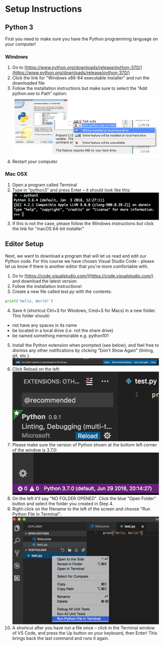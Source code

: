 # Setup Instructions

## Python 3
First you need to make sure you have the Python programming language on your computer!

### Windows
1. Go to [https://www.python.org/downloads/release/python-370/](https://www.python.org/downloads/release/python-370/)
2. Click the link for "Windows x86-64 executable installer" and run the downloaded file
3. Follow the installation instructions but make sure to select the “Add python.exe to Path” option:  
![Python Windows](./static/img/python_windows.png)  
4. Restart your computer

### Mac OSX
1. Open a program called Terminal
2. Type in “python3” and press Enter – it should look like this:  
![Python Mac](./static/img/python_mac.png)  
3. If this is not the case, please follow the Windows instructions but click the link for "macOS 64-bit installer"

## Editor Setup
Next, we want to download a program that will let us read and edit our Python code. For this course we have chosen Visual Studio Code - please let us know if there is another editor that you're more comfortable with.

1. Go to [https://code.visualstudio.com/](https://code.visualstudio.com/) and download the latest version
2. Follow the installation instructions!
3. Create a new file called test.py with the contents:
```python
print('Hello, World!')
```
4. Save it (shortcut Ctrl+S for Windows, Cmd+S for Macs) in a new folder. This folder should:
  * not have any spaces in its name
  * be located in a local drive (i.e. not the share drive)
  * be named something memorable e.g. python101
5. Install the Python extension when prompted (see below), and feel free to dismiss any other notifications by clicking "Don't Show Again" (linting, git, etc.).  
![VS Code python extension](./static/img/vscode_1.png)  
6. Click Reload on the left:  
![VS Code reload](./static/img/vscode_2.png)  
7. Please make sure the version of Python shown at the bottom left corner of the window is 3.7.0:  
![VS Code version](./static/img/vscode_3.png)  
8. On the left it'll say "NO FOLDER OPENED". Click the blue "Open Folder" button and select the folder you created in Step 4.
9. Right-click on the filename to the left of the screen and choose "Run Python File in Terminal":  
![VS Code run](./static/img/vscode_4.png)  
10. A shortcut after you have run a file once – click in the Terminal window of VS Code, and press the Up button on your keyboard, then Enter! This brings back the last command and runs it again.
